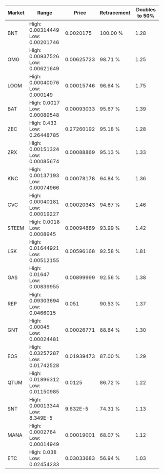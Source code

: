 | Market | Range | Price| Retracement | Doubles to 50% |
| --- | --- | --- | --- | --- |
| BNT | High: 0.00314449<br />Low: 0.00201746 | 0.0020175 | 100.00 % | 1.28 |
| OMG | High: 0.00937526<br />Low: 0.00621649 | 0.00625723 | 98.71 % | 1.25 |
| LOOM | High: 0.00040076<br />Low: 0.000149 | 0.00015746 | 96.64 % | 1.75 |
| BAT | High: 0.0017<br />Low: 0.00089548 | 0.00093033 | 95.67 % | 1.39 |
| ZEC | High: 0.433<br />Low: 0.26448785 | 0.27260192 | 95.18 % | 1.28 |
| ZRX | High: 0.00151324<br />Low: 0.00085674 | 0.00088869 | 95.13 % | 1.33 |
| KNC | High: 0.00137193<br />Low: 0.00074966 | 0.00078178 | 94.84 % | 1.36 |
| CVC | High: 0.00040181<br />Low: 0.00019227 | 0.00020343 | 94.67 % | 1.46 |
| STEEM | High: 0.0018<br />Low: 0.0008945 | 0.00094889 | 93.99 % | 1.42 |
| LSK | High: 0.01644921<br />Low: 0.00512155 | 0.00596168 | 92.58 % | 1.81 |
| GAS | High: 0.01647<br />Low: 0.00839955 | 0.00899999 | 92.56 % | 1.38 |
| REP | High: 0.09303694<br />Low: 0.0466015 | 0.051 | 90.53 % | 1.37 |
| GNT | High: 0.00045<br />Low: 0.00024481 | 0.00026771 | 88.84 % | 1.30 |
| EOS | High: 0.03257287<br />Low: 0.01742528 | 0.01939473 | 87.00 % | 1.29 |
| QTUM | High: 0.01896312<br />Low: 0.01150985 | 0.0125 | 86.72 % | 1.22 |
| SNT | High: 0.00013344<br />Low: 8.349E-5 | 9.632E-5 | 74.31 % | 1.13 |
| MANA | High: 0.0002764<br />Low: 0.00014949 | 0.00019001 | 68.07 % | 1.12 |
| ETC | High: 0.038<br />Low: 0.02454233 | 0.03033683 | 56.94 % | 1.03 |
